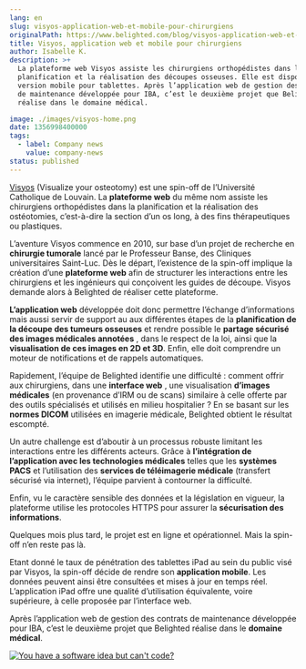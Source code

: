 ```yaml
---
lang: en
slug: visyos-application-web-et-mobile-pour-chirurgiens
originalPath: https://www.belighted.com/blog/visyos-application-web-et-mobile-pour-chirurgiens
title: Visyos, application web et mobile pour chirurgiens
author: Isabelle K.
description: >+
  La plateforme web Visyos assiste les chirurgiens orthopédistes dans la
  planification et la réalisation des découpes osseuses. Elle est disponible en
  version mobile pour tablettes. Après l’application web de gestion des contrats
  de maintenance développée pour IBA, c’est le deuxième projet que Belighted
  réalise dans le domaine médical.

image: ./images/visyos-home.png
date: 1356998400000
tags:
  - label: Company news
    value: company-news
status: published
---
```

[Visyos](https://www.visyos.com) (Visualize your osteotomy) est une spin-off de l’Université Catholique de Louvain. La **plateforme web** du même nom assiste les chirurgiens orthopédistes dans la planification et la réalisation des ostéotomies, c’est-à-dire la section d’un os long, à des fins thérapeutiques ou plastiques.

L’aventure Visyos commence en 2010, sur base d’un projet de recherche en **chirurgie tumorale** lancé par le Professeur Banse, des Cliniques universitaires Saint-Luc. Dès le départ, l’existence de la spin-off implique la création d’une **plateforme web** afin de structurer les interactions entre les chirurgiens et les ingénieurs qui conçoivent les guides de découpe. Visyos demande alors à Belighted de réaliser cette plateforme.

**L’application web** développée doit donc permettre l’échange d’informations mais aussi servir de support au aux différentes étapes de la **planification de la découpe des tumeurs osseuses** et rendre possible le **partage sécurisé des images médicales annotées** , dans le respect de la loi, ainsi que la **visualisation de ces images en 2D et 3D**. Enfin, elle doit comprendre un moteur de notifications et de rappels automatiques.

Rapidement, l’équipe de Belighted identifie une difficulté : comment offrir aux chirurgiens, dans une **interface web** , une visualisation **d’images médicales** (en provenance d’IRM ou de scans) similaire à celle offerte par des outils spécialisés et utilisés en milieu hospitalier ? En se basant sur les **normes DICOM** utilisées en imagerie médicale, Belighted obtient le résultat escompté.

Un autre challenge est d’aboutir à un processus robuste limitant les interactions entre les différents acteurs. Grâce à **l’intégration de l’application avec les technologies médicales** telles que les **systèmes PACS** et l’utilisation des **services de téléimagerie médicale** (transfert sécurisé via internet), l’équipe parvient à contourner la difficulté.

Enfin, vu le caractère sensible des données et la législation en vigueur, la plateforme utilise les protocoles HTTPS pour assurer la **sécurisation des informations**.

Quelques mois plus tard, le projet est en ligne et opérationnel. Mais la spin-off n’en reste pas là.

Etant donné le taux de pénétration des tablettes iPad au sein du public visé par Visyos, la spin-off décide de rendre son **application mobile**. Les données peuvent ainsi être consultées et mises à jour en temps réel. L’application iPad offre une qualité d’utilisation équivalente, voire supérieure, à celle proposée par l’interface web.

Après l’application web de gestion des contrats de maintenance développée pour IBA, c’est le deuxième projet que Belighted réalise dans le **domaine médical**.  
  
[![You have a software idea but can't code?](/images/legacy-cta/2r_muYcfC0X7-yUFIS_kd.png)](https://cta-redirect.hubspot.com/cta/redirect/1684659/2a757af5-8c70-4e5b-bd84-3e0c399fa61d)